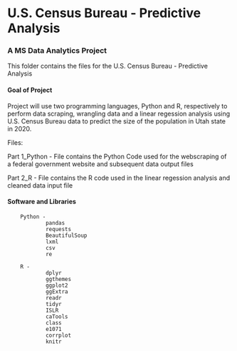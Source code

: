 # U.S. Census Bureau - Predictive Analysis 

### **A MS Data Analytics Project**

This folder contains the files for the U.S. Census Bureau - Predictive Analysis 


#### Goal of Project

Project will use two programming languages, Python and R, respectively to perform data scraping, wrangling data and a linear regession analysis using U.S. Census Bureau data to predict the size of the population in Utah state in 2020.

Files: 

Part 1_Python - File contains the Python Code used for the webscraping of a federal government website and subsequent data output files

Part 2_R - File contains the R code used in the linear regession analysis and cleaned data input file


#### Software and Libraries

        Python -
                pandas 
                requests
                BeautifulSoup
                lxml
                csv
                re
        
        R - 
                dplyr
                ggthemes
                ggplot2
                ggExtra
                readr
                tidyr
                ISLR
                caTools
                class
                e1071
                corrplot
                knitr

